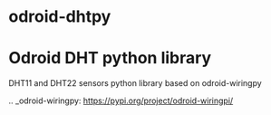 odroid-dhtpy
============

# Odroid DHT python library

DHT11 and DHT22 sensors python library based on odroid-wiringpy

.. _odroid-wiringpy: https://pypi.org/project/odroid-wiringpi/



